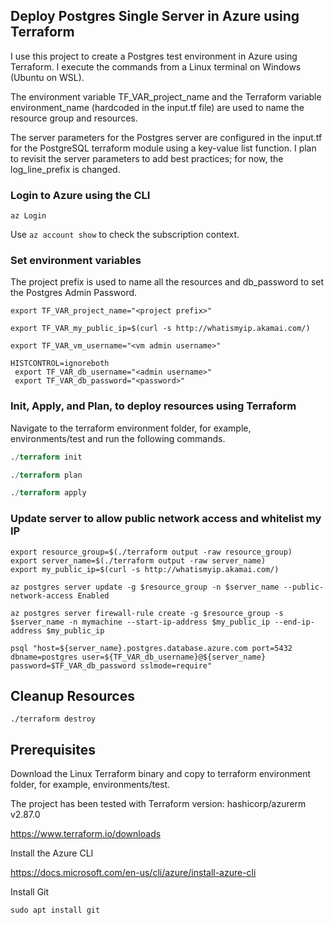 
## Deploy Postgres Single Server in Azure using Terraform

I use this project to create a Postgres test environment in Azure using Terraform. I execute the commands from a Linux terminal on Windows (Ubuntu on WSL).
 
The environment variable TF_VAR_project_name and the Terraform variable environment_name (hardcoded in the input.tf file) are used to name the resource group and resources.
 
The server parameters for the Postgres server are configured in the input.tf for the PostgreSQL terraform module using a key-value list function. I plan to revisit the server parameters to add best practices; for now, the log_line_prefix is changed.

### Login to Azure using the CLI

```
az Login
```

Use `az account show` to check the subscription context.

### Set environment variables

The project prefix is used to name all the resources and db_password to set the Postgres Admin Password.

```variables
export TF_VAR_project_name="<project prefix>"

export TF_VAR_my_public_ip=$(curl -s http://whatismyip.akamai.com/)

export TF_VAR_vm_username="<vm admin username>" 

HISTCONTROL=ignoreboth
 export TF_VAR_db_username="<admin username>"
 export TF_VAR_db_password="<password>"
```


### Init, Apply, and Plan, to deploy resources using Terraform


Navigate to the terraform environment folder, for example, environments/test and run the following commands.

```terraform
./terraform init

./terraform plan

./terraform apply
```

### Update server to allow public network access and whitelist my IP
```
export resource_group=$(./terraform output -raw resource_group)
export server_name=$(./terraform output -raw server_name) 
export my_public_ip=$(curl -s http://whatismyip.akamai.com/)

az postgres server update -g $resource_group -n $server_name --public-network-access Enabled

az postgres server firewall-rule create -g $resource_group -s $server_name -n mymachine --start-ip-address $my_public_ip --end-ip-address $my_public_ip

psql "host=${server_name}.postgres.database.azure.com port=5432 dbname=postgres user=${TF_VAR_db_username}@${server_name} password=$TF_VAR_db_password sslmode=require"
```

## Cleanup Resources

```
./terraform destroy
```

## Prerequisites

Download the Linux Terraform binary and copy to terraform environment folder, for example, environments/test.

The project has been tested with Terraform version: hashicorp/azurerm v2.87.0 

https://www.terraform.io/downloads

Install the Azure CLI

https://docs.microsoft.com/en-us/cli/azure/install-azure-cli

Install Git

```
sudo apt install git
```

